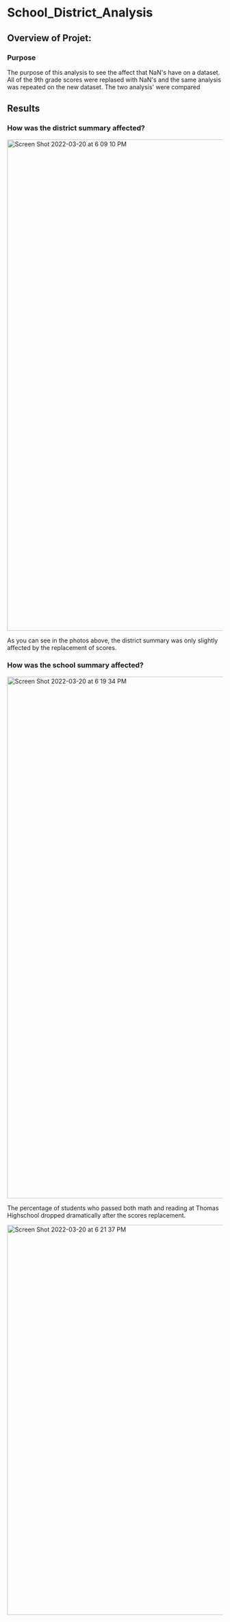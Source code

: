# School_District_Analysis
## Overview of Projet:
### Purpose
The purpose of this analysis to see the affect that NaN's have on a dataset. All of the 9th grade scores were replased with NaN's and the same analysis was repeated on the new dataset. The two analysis' were compared

## Results
### How was the district summary affected?
<img width="1145" alt="Screen Shot 2022-03-20 at 6 09 10 PM" src="https://user-images.githubusercontent.com/100374924/159188110-dd720efe-a065-4b27-941a-05d01bd26696.png">

As you can see in the photos above, the district summary was only slightly affected by the replacement of scores. 

### How was the school summary affected?
<img width="1216" alt="Screen Shot 2022-03-20 at 6 19 34 PM" src="https://user-images.githubusercontent.com/100374924/159188424-61073f6c-6dbd-46a4-954e-7bc608eec91a.png">



The percentage of students who passed both math and reading at Thomas Highschool dropped dramatically after the scores replacement. 

<img width="909" alt="Screen Shot 2022-03-20 at 6 21 37 PM" src="https://user-images.githubusercontent.com/100374924/159188594-148f2cbb-84e3-4d72-a02b-6ecc7455a82b.png">
